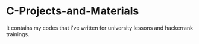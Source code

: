 # C-Projects-and-Materials
It contains my codes that i've written for university lessons and hackerrank trainings.
